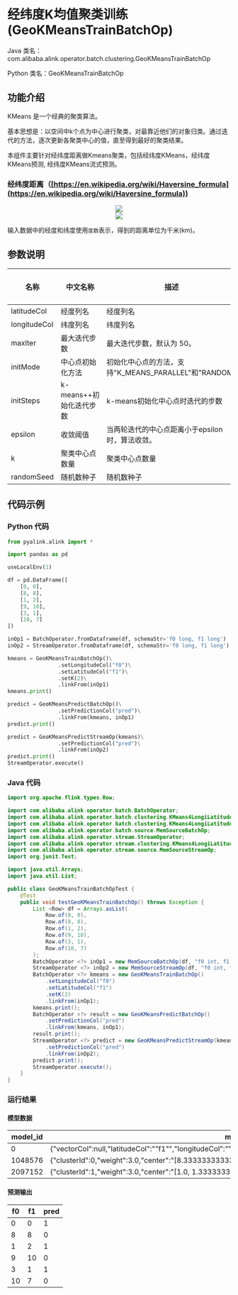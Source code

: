 # 经纬度K均值聚类训练 (GeoKMeansTrainBatchOp)
Java 类名：com.alibaba.alink.operator.batch.clustering.GeoKMeansTrainBatchOp

Python 类名：GeoKMeansTrainBatchOp


## 功能介绍

KMeans 是一个经典的聚类算法。

基本思想是：以空间中k个点为中心进行聚类，对最靠近他们的对象归类。通过迭代的方法，逐次更新各聚类中心的值，直至得到最好的聚类结果。

本组件主要针对经纬度距离做Kmeans聚类，包括经纬度KMeans，经纬度KMeans预测, 经纬度KMeans流式预测。

### 经纬度距离（[https://en.wikipedia.org/wiki/Haversine_formula](https://en.wikipedia.org/wiki/Haversine_formula))
<div align=center><img src="https://img.alicdn.com/tfs/TB1WD.qa5_1gK0jSZFqXXcpaXXa-63-4.svg"></div>

<div align=center><img src="https://img.alicdn.com/tfs/TB1RRApa.Y1gK0jSZFMXXaWcVXa-33-6.svg"></div>

输入数据中的经度和纬度使用`度数`表示，得到的距离单位为千米(km)。

## 参数说明
| 名称 | 中文名称 | 描述 | 类型 | 是否必须？ | 默认值 |
| --- | --- | --- | --- | --- | --- |
| latitudeCol | 经度列名 | 经度列名 | String | ✓ |  |
| longitudeCol | 纬度列名 | 纬度列名 | String | ✓ |  |
| maxIter | 最大迭代步数 | 最大迭代步数，默认为 50。 | Integer |  | 50 |
| initMode | 中心点初始化方法 | 初始化中心点的方法，支持"K_MEANS_PARALLEL"和"RANDOM" | String |  | "RANDOM" |
| initSteps | k-means++初始化迭代步数 | k-means初始化中心点时迭代的步数 | Integer |  | 2 |
| epsilon | 收敛阈值 | 当两轮迭代的中心点距离小于epsilon时，算法收敛。 | Double |  | 1.0E-4 |
| k | 聚类中心点数量 | 聚类中心点数量 | Integer |  | 2 |
| randomSeed | 随机数种子 | 随机数种子 | Integer |  | 0 |



## 代码示例
### Python 代码
```python
from pyalink.alink import *

import pandas as pd

useLocalEnv(1)

df = pd.DataFrame([
    [0, 0],
    [8, 8],
    [1, 2],
    [9, 10],
    [3, 1],
    [10, 7]
])

inOp1 = BatchOperator.fromDataframe(df, schemaStr='f0 long, f1 long')
inOp2 = StreamOperator.fromDataframe(df, schemaStr='f0 long, f1 long')

kmeans = GeoKMeansTrainBatchOp()\
                .setLongitudeCol("f0")\
                .setLatitudeCol("f1")\
                .setK(2)\
                .linkFrom(inOp1)
kmeans.print()

predict = GeoKMeansPredictBatchOp()\
                .setPredictionCol("pred")\
                .linkFrom(kmeans, inOp1)
predict.print()

predict = GeoKMeansPredictStreamOp(kmeans)\
                .setPredictionCol("pred")\
                .linkFrom(inOp2)
predict.print()
StreamOperator.execute()
```
### Java 代码
```java
import org.apache.flink.types.Row;

import com.alibaba.alink.operator.batch.BatchOperator;
import com.alibaba.alink.operator.batch.clustering.KMeans4LongiLatitudePredictBatchOp;
import com.alibaba.alink.operator.batch.clustering.KMeans4LongiLatitudeTrainBatchOp;
import com.alibaba.alink.operator.batch.source.MemSourceBatchOp;
import com.alibaba.alink.operator.stream.StreamOperator;
import com.alibaba.alink.operator.stream.clustering.KMeans4LongiLatitudePredictStreamOp;
import com.alibaba.alink.operator.stream.source.MemSourceStreamOp;
import org.junit.Test;

import java.util.Arrays;
import java.util.List;

public class GeoKMeansTrainBatchOpTest {
	@Test
	public void testGeoKMeansTrainBatchOp() throws Exception {
		List <Row> df = Arrays.asList(
			Row.of(0, 0),
			Row.of(8, 8),
			Row.of(1, 2),
			Row.of(9, 10),
			Row.of(3, 1),
			Row.of(10, 7)
		);
		BatchOperator <?> inOp1 = new MemSourceBatchOp(df, "f0 int, f1 int");
		StreamOperator <?> inOp2 = new MemSourceStreamOp(df, "f0 int, f1 int");
		BatchOperator <?> kmeans = new GeoKMeansTrainBatchOp()
			.setLongitudeCol("f0")
			.setLatitudeCol("f1")
			.setK(2)
			.linkFrom(inOp1);
		kmeans.print();
		BatchOperator <?> result = new GeoKMeansPredictBatchOp()
			.setPredictionCol("pred")
			.linkFrom(kmeans, inOp1);
		result.print();
		StreamOperator <?> predict = new GeoKMeansPredictStreamOp(kmeans)
			.setPredictionCol("pred")
			.linkFrom(inOp2);
		predict.print();
		StreamOperator.execute();
	}
}
```
### 运行结果
#### 模型数据
model_id|model_info
--------|----------
0|{"vectorCol":null,"latitudeCol":"\"f1\"","longitudeCol":"\"f0\"","distanceType":"\"HAVERSINE\"","k":"2","vectorSize":"2"}
1048576|{"clusterId":0,"weight":3.0,"center":"[8.333333333333332, 9.0]","vec":null}
2097152|{"clusterId":1,"weight":3.0,"center":"[1.0, 1.3333333333333333]","vec":null}

#### 预测输出
f0|f1|pred
---|---|----
0|0|1
8|8|0
1|2|1
9|10|0
3|1|1
10|7|0
